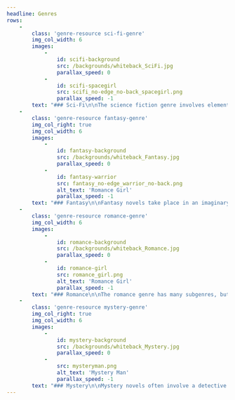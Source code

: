```yaml
---
headline: Genres
rows:
    -
        class: 'genre-resource sci-fi-genre'
        img_col_width: 6
        images:
            -
                id: scifi-background
                src: /backgrounds/whiteback_SciFi.jpg
                parallax_speed: 0
            -
                id: scifi-spacegirl
                src: scifi_no-edge_no-back_spacegirl.png
                parallax_speed: -1
        text: "### Sci-Fi\n\nThe science fiction genre involves elements based on science and technology. Stories can take place in an imaginary world or in an altered version of our current world, at times involving futuristic societies. Sci-fi is a subgenre of speculative fiction, along with fantasy and dystopia. \n\n#### Some subgenres include:\n* Alternate history\n* Steampunk\n* Time travel\n* Space opera\n* Soft sci-fi\n* Robotic/artificial intelligence\n* Space travel\n"
    -
        class: 'genre-resource fantasy-genre'
        img_col_right: true
        img_col_width: 6
        images:
            -
                id: fantasy-background
                src: /backgrounds/whiteback_Fantasy.jpg
                parallax_speed: 0
            -
                id: fantasy-warrior
                src: fantasy_no-edge_warrior_no-back.png
                alt_text: 'Romance Girl'
                parallax_speed: -1
        text: "### Fantasy\n\nFantasy novels take place in an imaginary world that often includes magic or magical elements. It is a subgenre of speculative fiction, along with sci-fi and dystopia. Fantasy has many different subgenres of its own, including urban fantasy and contemporary fantasy. In these subgenres, stories take place in our world—only a slightly altered version that can include magic or mythological/supernatural creatures.\n\n#### Some subgenres include:\n* Dark fantasy\n* High fantasy\n* Contemporary\n* Urban\n* Mythological\n* Historical\n"
    -
        class: 'genre-resource romance-genre'
        img_col_width: 6
        images:
            -
                id: romance-background
                src: /backgrounds/whiteback_Romance.jpg
                parallax_speed: 0
            -
                id: romance-girl
                src: romance_girl.png
                alt_text: 'Romance Girl'
                parallax_speed: -1
        text: "### Romance\n\nThe romance genre has many subgenres, but most importantly, they all involve romantic love. A novel fits into the romance genre if the main plot revolves around a romantic relationship, even if other subplots present conflict and story. A key component in all romance novels is the happily-ever-after (HEA) or the happily-for-now (HFN). The novel must end with one or the other in order to satisfy the genre. \n\n#### Some subgenres include:\n* Contemporary\n* Historical\n* Romantic suspense\n* Fantasy\n* Paranormal\n* Military\n* Inspirational\n* Time travel\n"
    -
        class: 'genre-resource mystery-genre'
        img_col_right: true
        img_col_width: 6
        images:
            -
                id: mystery-background
                src: /backgrounds/whiteback_Mystery.jpg
                parallax_speed: 0
            -
                src: mysteryman.png
                alt_text: 'Mystery Man'
                parallax_speed: -1
        text: "### Mystery\n\nMystery novels often involve a detective solving a conundrum or case. The story should be full of clues, red herrings, and—obviously—mysteries. The story starts with an unknown that hooks the reader in, and the main character must solve the unknown by the end of the novel. The reader should be trying to solve the mystery along with the characters. Thrillers have a lot of crossover with mystery novels and can be considered a subgenre (albeit typically darker and more suspenseful one). \n\n#### Some subgenres include:\n* Bumbling detective\n* Cozy\n* Amateur sleuth\n* Caper\n* Hard-boiled\n* Historical\n* Legal\n* Police procedural\n* (Sometimes) thriller"
---
```


